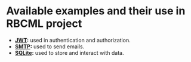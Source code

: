 # Available examples and their use in RBCML project

- **[JWT](./jwt):** used in authentication and authorization.
- **[SMTP](./smtp):** used to send emails.
- **[SQLite](./sqlite):** used to store and interact with data.
